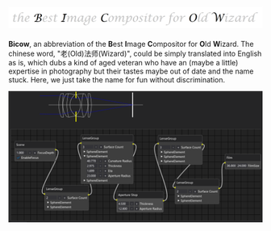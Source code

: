 ![](./img.png)
---

**Bicow**, an abbreviation of  the **B**est **I**mage **C**ompositor for **O**ld **W**izard. The chinese word, "老(Old)法师(Wizard)", could be simply translated into English as is, which dubs a kind of aged veteran who have an (maybe a little) expertise in photography but their tastes maybe out of date and the name stuck. Here, we just take the name for fun without discrimination.

![](./feature.jpg)